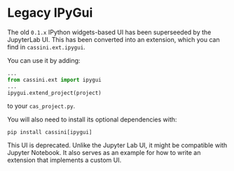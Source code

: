 # Legacy IPyGui 

The old `0.1.x` IPython widgets-based UI has been superseeded by the JupyterLab UI. This has been converted into an extension, which you can find in `cassini.ext.ipygui`.

You can use it by adding:

```python
...
from cassini.ext import ipygui
...
ipygui.extend_project(project)
```

to your `cas_project.py`.

You will also need to install its optional dependencies with:

```
pip install cassini[ipygui]
```

This UI is deprecated. Unlike the Jupyter Lab UI, it might be compatible with Jupyter Notebook. It also serves as an example for how to write an extension that implements a custom UI.
